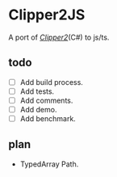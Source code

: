 # Clipper2JS
A port of _[Clipper2](https://github.com/AngusJohnson/Clipper2)_(C#) to js/ts.

## todo
- [ ] Add build process.  
- [ ] Add tests.  
- [ ] Add comments.  
- [ ] Add demo.  
- [ ] Add benchmark.  

## plan
- TypedArray Path.  
